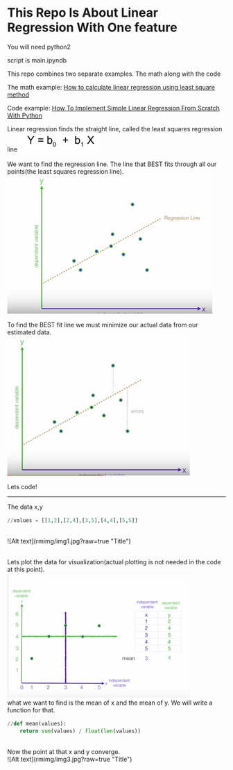 # This Repo Is About Linear Regression With One feature

You will need python2<br />

script is main.ipyndb<br />

This repo combines two separate examples. The math along with the code<br />

The math example:
[How to calculate linear regression using least square method](https://www.youtube.com/watch?v=JvS2triCgOY&t=343s "How to calculate linear regression using least square method")

Code example:
[How To Implement Simple Linear Regression From Scratch With Python](http://machinelearningmastery.com/implement-simple-linear-regression-scratch-python/ "How To Implement Simple Linear Regression From Scratch With Python")<br />

Linear regression finds the straight line, called the least squares regression line
![Alt text](rmimg/img6.jpg?raw=true "Title")<br />
<br />
We want to find the regression line. The line that BEST fits through all our points(the least squares regression line).
![Alt text](rmimg/img4.jpg?raw=true "Title")<br />

To find the BEST fit line we must minimize our actual data from our estimated data.
![Alt text](rmimg/img5.jpg?raw=true "Title")<br />


Lets code!
- - - - 
The data x,y
```python
//values = [[1,2],[2,4],[3,5],[4,4],[5,5]]
```
<br />
![Alt text](rmimg/img1.jpg?raw=true "Title")<br />
<br />

Lets plot the data for visualization(actual plotting is not needed in the code at this point).
![Alt text](rmimg/img2.jpg?raw=true "Title")<br />
what we want to find is the mean of x and the mean of y.
We will write a function for that. 
```python
//def mean(values):
    return sum(values) / float(len(values))     
```
<br />
Now the point at that x and y converge.<br />
![Alt text](rmimg/img3.jpg?raw=true "Title")